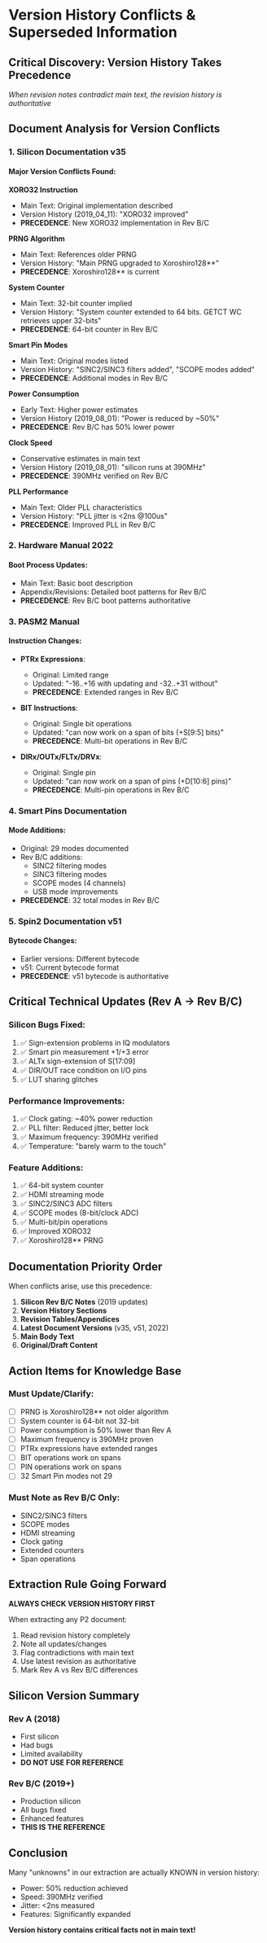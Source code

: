 # Version History Conflicts & Superseded Information

## Critical Discovery: Version History Takes Precedence
*When revision notes contradict main text, the revision history is authoritative*

## Document Analysis for Version Conflicts

### 1. Silicon Documentation v35

#### Major Version Conflicts Found:

**XORO32 Instruction**
- Main Text: Original implementation described
- Version History (2019_04_11): "XORO32 improved"
- **PRECEDENCE**: New XORO32 implementation in Rev B/C

**PRNG Algorithm** 
- Main Text: References older PRNG
- Version History: "Main PRNG upgraded to Xoroshiro128**"
- **PRECEDENCE**: Xoroshiro128** is current

**System Counter**
- Main Text: 32-bit counter implied
- Version History: "System counter extended to 64 bits. GETCT WC retrieves upper 32-bits"
- **PRECEDENCE**: 64-bit counter in Rev B/C

**Smart Pin Modes**
- Main Text: Original modes listed
- Version History: "SINC2/SINC3 filters added", "SCOPE modes added"
- **PRECEDENCE**: Additional modes in Rev B/C

**Power Consumption**
- Early Text: Higher power estimates
- Version History (2019_08_01): "Power is reduced by ~50%"
- **PRECEDENCE**: Rev B/C has 50% lower power

**Clock Speed**
- Conservative estimates in main text
- Version History (2019_08_01): "silicon runs at 390MHz"
- **PRECEDENCE**: 390MHz verified on Rev B/C

**PLL Performance**
- Main Text: Older PLL characteristics
- Version History: "PLL jitter is <2ns @100us"
- **PRECEDENCE**: Improved PLL in Rev B/C

### 2. Hardware Manual 2022

#### Boot Process Updates:
- Main Text: Basic boot description
- Appendix/Revisions: Detailed boot patterns for Rev B/C
- **PRECEDENCE**: Rev B/C boot patterns authoritative

### 3. PASM2 Manual

#### Instruction Changes:
- **PTRx Expressions**: 
  - Original: Limited range
  - Updated: "-16..+16 with updating and -32..+31 without"
  - **PRECEDENCE**: Extended ranges in Rev B/C

- **BIT Instructions**:
  - Original: Single bit operations
  - Updated: "can now work on a span of bits (+S[9:5] bits)"
  - **PRECEDENCE**: Multi-bit operations in Rev B/C

- **DIRx/OUTx/FLTx/DRVx**:
  - Original: Single pin
  - Updated: "can now work on a span of pins (+D[10:6] pins)"
  - **PRECEDENCE**: Multi-pin operations in Rev B/C

### 4. Smart Pins Documentation

#### Mode Additions:
- Original: 29 modes documented
- Rev B/C additions:
  - SINC2 filtering modes
  - SINC3 filtering modes  
  - SCOPE modes (4 channels)
  - USB mode improvements
- **PRECEDENCE**: 32 total modes in Rev B/C

### 5. Spin2 Documentation v51

#### Bytecode Changes:
- Earlier versions: Different bytecode
- v51: Current bytecode format
- **PRECEDENCE**: v51 bytecode is authoritative

## Critical Technical Updates (Rev A → Rev B/C)

### Silicon Bugs Fixed:
1. ✅ Sign-extension problems in IQ modulators
2. ✅ Smart pin measurement +1/+3 error
3. ✅ ALTx sign-extension of S[17:09]
4. ✅ DIR/OUT race condition on I/O pins
5. ✅ LUT sharing glitches

### Performance Improvements:
1. ✅ Clock gating: ~40% power reduction
2. ✅ PLL filter: Reduced jitter, better lock
3. ✅ Maximum frequency: 390MHz verified
4. ✅ Temperature: "barely warm to the touch"

### Feature Additions:
1. ✅ 64-bit system counter
2. ✅ HDMI streaming mode
3. ✅ SINC2/SINC3 ADC filters
4. ✅ SCOPE modes (8-bit/clock ADC)
5. ✅ Multi-bit/pin operations
6. ✅ Improved XORO32
7. ✅ Xoroshiro128** PRNG

## Documentation Priority Order

When conflicts arise, use this precedence:

1. **Silicon Rev B/C Notes** (2019 updates)
2. **Version History Sections** 
3. **Revision Tables/Appendices**
4. **Latest Document Versions** (v35, v51, 2022)
5. **Main Body Text**
6. **Original/Draft Content**

## Action Items for Knowledge Base

### Must Update/Clarify:
- [ ] PRNG is Xoroshiro128** not older algorithm
- [ ] System counter is 64-bit not 32-bit
- [ ] Power consumption is 50% lower than Rev A
- [ ] Maximum frequency is 390MHz proven
- [ ] PTRx expressions have extended ranges
- [ ] BIT operations work on spans
- [ ] PIN operations work on spans
- [ ] 32 Smart Pin modes not 29

### Must Note as Rev B/C Only:
- SINC2/SINC3 filters
- SCOPE modes
- HDMI streaming
- Clock gating
- Extended counters
- Span operations

## Extraction Rule Going Forward

**ALWAYS CHECK VERSION HISTORY FIRST**

When extracting any P2 document:
1. Read revision history completely
2. Note all updates/changes
3. Flag contradictions with main text
4. Use latest revision as authoritative
5. Mark Rev A vs Rev B/C differences

## Silicon Version Summary

### Rev A (2018)
- First silicon
- Had bugs
- Limited availability
- **DO NOT USE FOR REFERENCE**

### Rev B/C (2019+)
- Production silicon
- All bugs fixed
- Enhanced features
- **THIS IS THE REFERENCE**

## Conclusion

Many "unknowns" in our extraction are actually KNOWN in version history:
- Power: 50% reduction achieved
- Speed: 390MHz verified
- Jitter: <2ns measured
- Features: Significantly expanded

**Version history contains critical facts not in main text!**